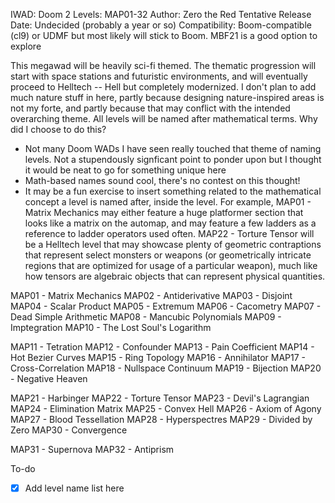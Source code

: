 IWAD: Doom 2
Levels: MAP01-32
Author: Zero the Red
Tentative Release Date: Undecided (probably a year or so)
Compatibility: Boom-compatible (cl9) or UDMF but most likely will stick to Boom. MBF21 is a good option to explore

This megawad will be heavily sci-fi themed. The thematic progression will start with space stations and futuristic environments, and will eventually proceed to Helltech -- Hell but completely modernized. I don't plan to add much nature stuff in here, partly because designing nature-inspired areas is not my forte, and partly because that may conflict with the intended overarching theme. 
All levels will be named after mathematical terms. Why did I choose to do this? 
- Not many Doom WADs I have seen really touched that theme of naming levels. Not a stupendously signficant point to ponder upon but I thought it would be neat to go for something unique here
- Math-based names sound cool, there's no contest on this thought!
- It may be a fun exercise to insert something related to the mathematical concept a level is named after, inside the level. For example, MAP01 - Matrix Mechanics may either feature a huge platformer section that looks like a matrix on the automap, and may feature a few ladders as a reference to ladder operators used often. MAP22 - Torture Tensor will be a Helltech level that may showcase plenty of geometric contraptions that represent select monsters or weapons (or geometrically intricate regions that are optimized for usage of a particular weapon), much like how tensors are algebraic objects that can represent physical quantities.

MAP01 - Matrix Mechanics
MAP02 - Antiderivative
MAP03 - Disjoint
MAP04 - Scalar Product
MAP05 - Extremum
MAP06 - Cacometry
MAP07 - Dead Simple Arithmetic
MAP08 - Mancubic Polynomials
MAP09 - Imptegration
MAP10 - The Lost Soul's Logarithm

MAP11 - Tetration
MAP12 - Confounder
MAP13 - Pain Coefficient
MAP14 - Hot Bezier Curves
MAP15 - Ring Topology
MAP16 - Annihilator
MAP17 - Cross-Correlation
MAP18 - Nullspace Continuum
MAP19 - Bijection
MAP20 - Negative Heaven


MAP21 - Harbinger
MAP22 - Torture Tensor
MAP23 - Devil's Lagrangian
MAP24 - Elimination Matrix
MAP25 - Convex Hell
MAP26 - Axiom of Agony
MAP27 - Blood Tessellation
MAP28 - Hyperspectres
MAP29 - Divided by Zero
MAP30 - Convergence

MAP31 - Supernova
MAP32 - Antiprism

To-do
- [x] Add level name list here